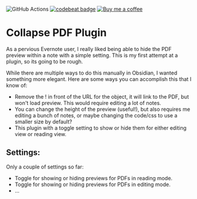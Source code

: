 ![GitHub Actions]()
[![codebeat badge](https://codebeat.co/badges/08fbf431-5254-492c-82e1-e2007cc83573)](https://codebeat.co/projects/github-com-pixitha-pdf-collapse-master)
[![Buy me a coffee](https://img.shields.io/static/v1?label=&message=Buy%20me%20a%20coffee&logo=buy-me-a-coffee&color=fade25&logoColor=grey)](https://buymeacoffee.com/pixitha)


# Collapse PDF Plugin

As a pervious Evernote user, I really liked being able to hide the PDF preview within a note with a simple setting. This is my first attempt at a plugin, so its going to be rough.

While there are multiple ways to do this manually in Obsidian, I wanted something more elegant. Here are some ways you can accomplish this that I know of:
- Remove the ! in front of the URL for the object, it will link to the PDF, but won't load preview. This would require editing a lot of notes.
- You can change the height of the preview (useful!), but also requires me editing a bunch of notes, or maybe changing the code/css to use a smaller size by default?
- This plugin with a toggle setting to show or hide them for either editing view or reading view.

## Settings:

Only a couple of settings so far:

- Toggle for showing or hiding previews for PDFs in reading mode.
- Toggle for showing or hiding previews for PDFs in editing mode.
- ...
